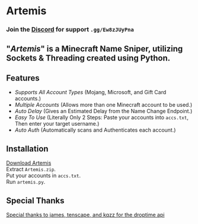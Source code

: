 # Artemis

### Join the [Discord](https://discord.gg/Ew8zJUyPna) for support `.gg/Ew8zJUyPna`

**"*Artemis*" is a Minecraft Name Sniper, utilizing Sockets & Threading created using Python.**
-----

## **Features**
- *Supports All Account Types* (Mojang, Microsoft, and Gift Card accounts.)
- *Multiple Accounts* (Allows more than one Minecraft account to be used.)
- *Auto Delay* (Gives an Estimated Delay from the Name Change Endpoint.)
- *Easy To Use* (Literally Only 2 Steps: Paste your accounts into `accs.txt`, Then enter your target username.)
- *Auto Auth* (Automatically scans and Authenticates each account.)


## **Installation**

[Download Artemis](https://github.com/Everest187/Artemis-Sniper/releases/latest/download/Artemis.zip)
<br>Extract `Artemis.zip`.
<br>Put your accounts in `accs.txt`.
<br>Run `artemis.py`.

## **Special Thanks**

[Special thanks to james, tenscape, and kqzz for the droptime api](https://star.shopping/)

